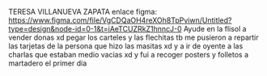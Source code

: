 TERESA VILLANUEVA ZAPATA
enlace figma: https://www.figma.com/file/VgCDQaOH4reXOh8TpPviwn/Untitled?type=design&node-id=0-1&t=iAeTCUZRkZ1hnncJ-0
Ayude en la flisol a vender donas xd pegar los carteles  y las flechitas tb me pusieron a repartir las tarjetas de la persona que hizo las masitas xd y a ir de oyente a las charlas que estaban medio vacias xd y fui a recoger posters y folletos a martadero el primer dia 
